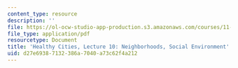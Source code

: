 ```yaml
---
content_type: resource
description: ''
file: https://ol-ocw-studio-app-production.s3.amazonaws.com/courses/11-s941-healthy-cities-assessing-health-impacts-of-policies-and-plans-spring-2016/d27e69387132386a7040a73c62f4a212_MIT11_S941S16_Lec10.pdf
file_type: application/pdf
resourcetype: Document
title: 'Healthy Cities, Lecture 10: Neighborhoods, Social Environment'
uid: d27e6938-7132-386a-7040-a73c62f4a212
---
```

